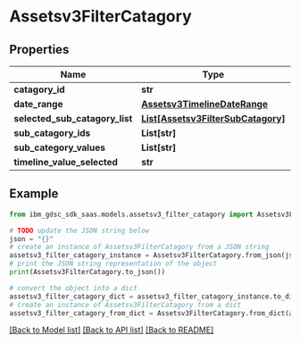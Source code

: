 # Assetsv3FilterCatagory


## Properties

Name | Type | Description | Notes
------------ | ------------- | ------------- | -------------
**catagory_id** | **str** |  | [optional] 
**date_range** | [**Assetsv3TimelineDateRange**](Assetsv3TimelineDateRange.md) |  | [optional] 
**selected_sub_catagory_list** | [**List[Assetsv3FilterSubCatagory]**](Assetsv3FilterSubCatagory.md) |  | [optional] 
**sub_catagory_ids** | **List[str]** |  | [optional] 
**sub_category_values** | **List[str]** |  | [optional] 
**timeline_value_selected** | **str** |  | [optional] 

## Example

```python
from ibm_gdsc_sdk_saas.models.assetsv3_filter_catagory import Assetsv3FilterCatagory

# TODO update the JSON string below
json = "{}"
# create an instance of Assetsv3FilterCatagory from a JSON string
assetsv3_filter_catagory_instance = Assetsv3FilterCatagory.from_json(json)
# print the JSON string representation of the object
print(Assetsv3FilterCatagory.to_json())

# convert the object into a dict
assetsv3_filter_catagory_dict = assetsv3_filter_catagory_instance.to_dict()
# create an instance of Assetsv3FilterCatagory from a dict
assetsv3_filter_catagory_from_dict = Assetsv3FilterCatagory.from_dict(assetsv3_filter_catagory_dict)
```
[[Back to Model list]](../README.md#documentation-for-models) [[Back to API list]](../README.md#documentation-for-api-endpoints) [[Back to README]](../README.md)


